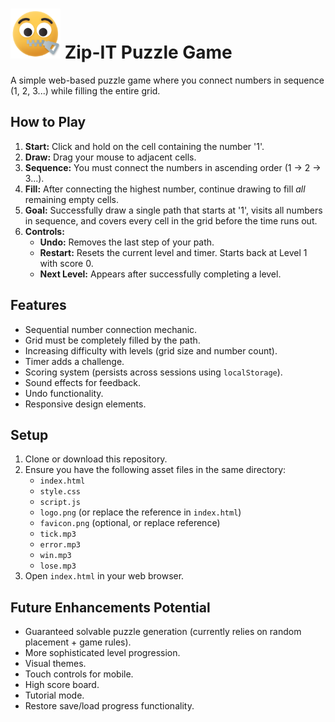 # <img src="logo.png" width="80"/> Zip-IT Puzzle Game

A simple web-based puzzle game where you connect numbers in sequence (1, 2, 3...) while filling the entire grid.

## How to Play

1.  **Start:** Click and hold on the cell containing the number '1'.
2.  **Draw:** Drag your mouse to adjacent cells.
3.  **Sequence:** You must connect the numbers in ascending order (1 -> 2 -> 3...).
4.  **Fill:** After connecting the highest number, continue drawing to fill *all* remaining empty cells.
5.  **Goal:** Successfully draw a single path that starts at '1', visits all numbers in sequence, and covers every cell in the grid before the time runs out.
6.  **Controls:**
    *   **Undo:** Removes the last step of your path.
    *   **Restart:** Resets the current level and timer. Starts back at Level 1 with score 0.
    *   **Next Level:** Appears after successfully completing a level.

## Features

*   Sequential number connection mechanic.
*   Grid must be completely filled by the path.
*   Increasing difficulty with levels (grid size and number count).
*   Timer adds a challenge.
*   Scoring system (persists across sessions using `localStorage`).
*   Sound effects for feedback.
*   Undo functionality.
*   Responsive design elements.

## Setup

1.  Clone or download this repository.
2.  Ensure you have the following asset files in the same directory:
    *   `index.html`
    *   `style.css`
    *   `script.js`
    *   `logo.png` (or replace the reference in `index.html`)
    *   `favicon.png` (optional, or replace reference)
    *   `tick.mp3`
    *   `error.mp3`
    *   `win.mp3`
    *   `lose.mp3`
3.  Open `index.html` in your web browser.

## Future Enhancements Potential

*   Guaranteed solvable puzzle generation (currently relies on random placement + game rules).
*   More sophisticated level progression.
*   Visual themes.
*   Touch controls for mobile.
*   High score board.
*   Tutorial mode.
*   Restore save/load progress functionality.
